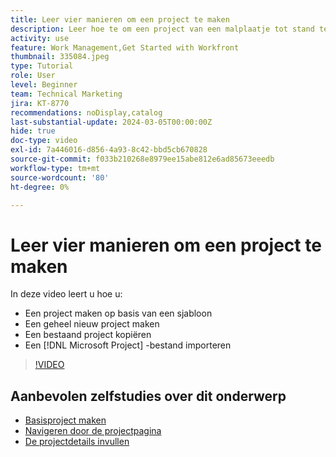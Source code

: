 ```yaml
---
title: Leer vier manieren om een project te maken
description: Leer hoe te om een project van een malplaatje tot stand te brengen, een project van kras tot stand te brengen, een bestaand project te kopiëren, of a  [!DNL Microsoft Project]  dossier in te voeren.
activity: use
feature: Work Management,Get Started with Workfront
thumbnail: 335084.jpeg
type: Tutorial
role: User
level: Beginner
team: Technical Marketing
jira: KT-8770
recommendations: noDisplay,catalog
last-substantial-update: 2024-03-05T00:00:00Z
hide: true
doc-type: video
exl-id: 7a446016-d856-4a93-8c42-bbd5cb670828
source-git-commit: f033b210268e8979ee15abe812e6ad85673eeedb
workflow-type: tm+mt
source-wordcount: '80'
ht-degree: 0%

---
```


# Leer vier manieren om een project te maken

In deze video leert u hoe u:

* Een project maken op basis van een sjabloon
* Een geheel nieuw project maken
* Een bestaand project kopiëren
* Een [!DNL Microsoft Project] -bestand importeren

>[!VIDEO](https://video.tv.adobe.com/v/335084/?quality=12&learn=on)

## Aanbevolen zelfstudies over dit onderwerp

* [Basisproject maken](/help/manage-work/projects/understand-basic-project-creation.md)
* [Navigeren door de projectpagina](/help/manage-work/projects/navigate-the-project-page.md)
* [De projectdetails invullen](/help/manage-work/projects/fill-in-the-project-details.md)
